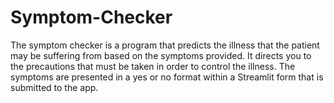 # Symptom-Checker
 
The symptom checker is a program that predicts the illness that the patient may be suffering from based on the symptoms provided. It directs you to the precautions that must be taken in order to control the illness. The symptoms are presented in a yes or no format within a Streamlit form that is submitted to the app.
